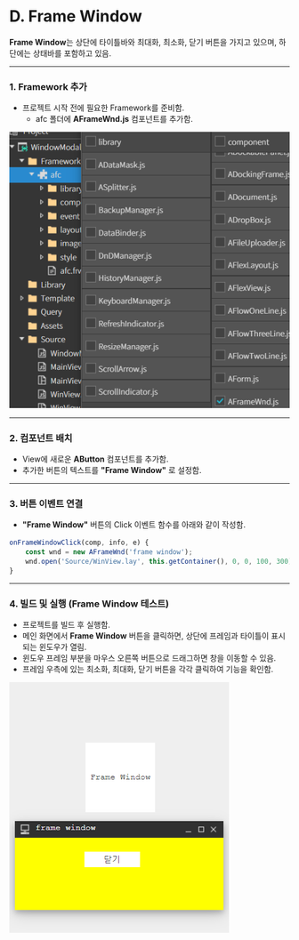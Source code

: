 # D. Frame Window

**Frame Window**는 상단에 타이틀바와 최대화, 최소화, 닫기 버튼을 가지고 있으며, 하단에는 상태바를 포함하고 있음.

***

### 1. Framework 추가

* 프로젝트 시작 전에 필요한 Framework를 준비함.
  * afc 폴더에 **AFrameWnd.js** 컴포넌트를 추가함.

![](../../.gitbook/assets/Window004.png)

***

### 2. 컴포넌트 배치

* View에 새로운 **AButton** 컴포넌트를 추가함.
* 추가한 버튼의 텍스트를 **"Frame Window"** 로 설정함.

***

### 3. 버튼 이벤트 연결

* **"Frame Window"** 버튼의 Click 이벤트 함수를 아래와 같이 작성함.

```javascript
onFrameWindowClick(comp, info, e) {
    const wnd = new AFrameWnd('frame window');
    wnd.open('Source/WinView.lay', this.getContainer(), 0, 0, 100, 300);
}
```

***

### 4. 빌드 및 실행 (Frame Window 테스트)

* 프로젝트를 빌드 후 실행함.
* 메인 화면에서 **Frame Window** 버튼을 클릭하면, 상단에 프레임과 타이틀이 표시되는 윈도우가 열림.
* 윈도우 프레임 부분을 마우스 오른쪽 버튼으로 드래그하면 창을 이동할 수 있음.
* 프레임 우측에 있는 최소화, 최대화, 닫기 버튼을 각각 클릭하여 기능을 확인함.

![](../../.gitbook/assets/Frame_Window.png)
